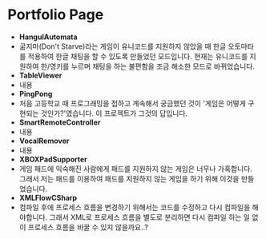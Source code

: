 Portfolio Page
============
 * **HangulAutomata**
  * 굶지마(Don't Starve)라는 게임이 유니코드를 지원하지 않았을 때 한글 오토마타를 적용하여 한글 채팅을 할 수 있도록 만들었던 모드입니다. 현재는 유니코드를 지원하여 한/영키를 누르며 채팅을 하는 불편함을 조금 해소한 모드로 바뀌었습니다.
 * **TableViewer**
  * 내용
 * **PingPong**
  * 처음 고등학교 때 프로그래밍을 접하고 계속해서 궁금했던 것이 '게임은 어떻게 구현되는 것인가?'였습니다. 이 프로젝트가 그것의 답입니다.
 * **SmartRemoteController**
  * 내용
 * **VocalRemover**
  * 내용
 * **XBOXPadSupporter**
  * 게임 패드에 익숙해진 사람에게 패드를 지원하지 않는 게임은 너무나 가혹합니다. 그래서 저는 패드를 이용하여 패드를 지원하지 않는 게임을 하기 위해 이것을 만들었습니다.
 * **XMLFlowCSharp**
  * 컴파일 후에 프로세스 흐름을 변경하기 위해서는 코드를 수정하고 다시 컴파일을 해야합니다. 그래서 XML로 프로세스 흐름을 별도로 분리하면 다시 컴파일 하는 일 없이 프로세스 흐름을 바꿀 수 있지 않을까요..?